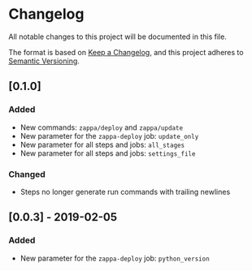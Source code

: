 # Changelog
All notable changes to this project will be documented in this file.

The format is based on [Keep a Changelog](https://keepachangelog.com/en/1.0.0/),
and this project adheres to [Semantic Versioning](https://semver.org/spec/v2.0.0.html).

## [0.1.0]
### Added
- New commands: `zappa/deploy` and `zappa/update`
- New parameter for the `zappa-deploy` job: `update_only`
- New parameter for all steps and jobs: `all_stages`
- New parameter for all steps and jobs: `settings_file`

### Changed
- Steps no longer generate run commands with trailing newlines

## [0.0.3] - 2019-02-05
### Added
- New parameter for the `zappa-deploy` job: `python_version`
